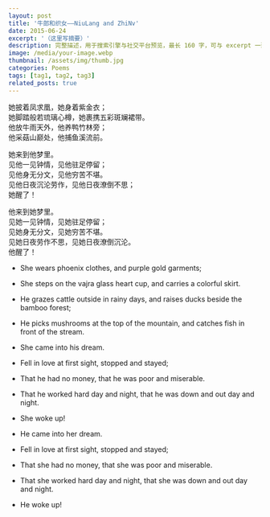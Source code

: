 ```yaml
---
layout: post
title: '牛郎和织女——NiuLang and ZhiNv'
date: 2015-06-24
excerpt: '（这里写摘要）'
description: 完整描述，用于搜索引擎与社交平台预览，最长 160 字，可与 excerpt 一致
image: /media/your-image.webp
thumbnail: /assets/img/thumb.jpg
categories: Poems
tags: [tag1, tag2, tag3]
related_posts: true
---
```


她披着凤求凰，她身着紫金衣；  
她脚踏般若琉璃心樽，她裹携五彩斑斓裙带。  
他放牛雨天外，他养鸭竹林旁；  
他采菇山巅处，他捕鱼溪流前。

她来到他梦里。  
见他一见钟情，见他驻足停留；  
见他身无分文，见他穷苦不堪。  
见他日夜沉沦劳作，见他日夜潦倒不思；  
她醒了！

他来到她梦里。  
见她一见钟情，见她驻足停留；  
见她身无分文，见她穷苦不堪。  
见她日夜劳作不思，见她日夜潦倒沉沦。  
他醒了！

- She wears phoenix clothes, and purple gold garments;
- She steps on the vajra glass heart cup, and carries a colorful skirt.
- He grazes cattle outside in rainy days, and raises ducks beside the bamboo forest;
- He picks mushrooms at the top of the mountain, and catches fish in front of the stream.

- She came into his dream.
- Fell in love at first sight, stopped and stayed;
- That he had no money, that he was poor and miserable.
- That he worked hard day and night, that he was down and out day and night.
- She woke up!

- He came into her dream.
- Fell in love at first sight, stopped and stayed;
- That she had no money, that she was poor and miserable.
- That she worked hard day and night, that she was down and out day and night.
- He woke up!